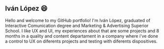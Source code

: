 ## Iván López 😄

<p>Hello and welcome to my GitHub portfolio! I'm Iván López, graduated of Interactive Comunication degree and Marketing & Advertising Superior School. I like UX and UI, my experiences about that are some projects and 8 months in a quality and content departament in a company where i've done a control to UX on diferents projects and testing with diferents dispositives.
</p>
